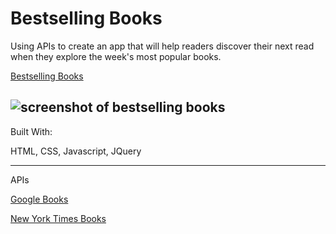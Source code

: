 # Bestselling Books

Using APIs to create an app that will help readers discover their next read when they explore the week's most popular books.

[Bestselling Books](bestsellingbooks.surge.sh)

![screenshot of bestselling books](https://user-images.githubusercontent.com/53283802/67394788-cdd6e400-f572-11e9-961f-f25a74a1e1ac.png "Bestselling Books")
---
Built With:

HTML, CSS, Javascript, JQuery

---
APIs

[Google Books](https://developers.google.com/books)

[New York Times Books](https://developer.nytimes.com/docs/books-product/1/overview)

